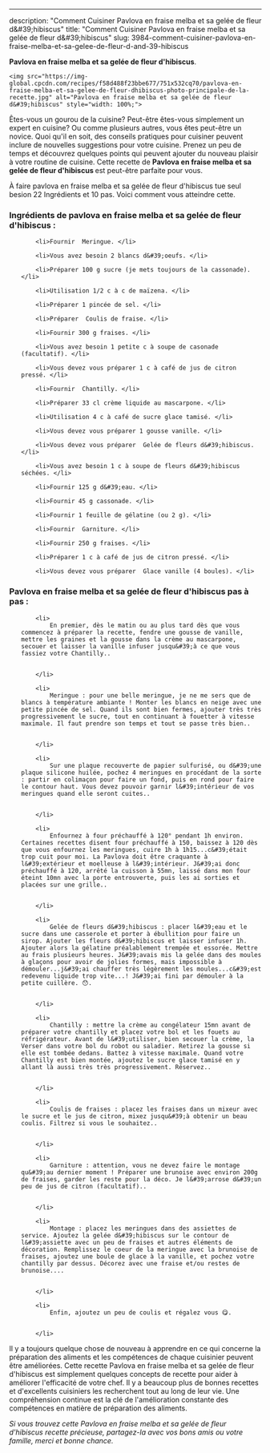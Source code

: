 ---
description: "Comment Cuisiner Pavlova en fraise melba et sa gelée de fleur d&amp;#39;hibiscus"
title: "Comment Cuisiner Pavlova en fraise melba et sa gelée de fleur d&amp;#39;hibiscus"
slug: 3984-comment-cuisiner-pavlova-en-fraise-melba-et-sa-gelee-de-fleur-d-and-39-hibiscus

<p>
	<strong>Pavlova en fraise melba et sa gelée de fleur d&#39;hibiscus</strong>. 
	
</p>
<p>
	
	<img src="https://img-global.cpcdn.com/recipes/f58d488f23bbe677/751x532cq70/pavlova-en-fraise-melba-et-sa-gelee-de-fleur-dhibiscus-photo-principale-de-la-recette.jpg" alt="Pavlova en fraise melba et sa gelée de fleur d&#39;hibiscus" style="width: 100%;">
	
	
</p>

Êtes-vous un gourou de la cuisine? Peut-être êtes-vous simplement un expert en cuisine? Ou comme plusieurs autres, vous êtes peut-être un novice. Quoi qu'il en soit, des conseils pratiques pour cuisiner peuvent inclure de nouvelles suggestions pour votre cuisine. Prenez un peu de temps et découvrez quelques points qui peuvent ajouter du nouveau plaisir à votre routine de cuisine. Cette recette de <strong> Pavlova en fraise melba et sa gelée de fleur d&#39;hibiscus </strong> est peut-être parfaite pour vous.

<!--inarticleads1-->

À faire pavlova en fraise melba et sa gelée de fleur d&#39;hibiscus tue seul besion 22 Ingrédients et 10 pas. Voici comment vous atteindre cette.

<h3>Ingrédients de pavlova en fraise melba et sa gelée de fleur d&#39;hibiscus :</h3>

<ol>
	
		<li>Fournir  Meringue. </li>
	
		<li>Vous avez besoin 2 blancs d&#39;oeufs. </li>
	
		<li>Préparer 100 g sucre (je mets toujours de la cassonade). </li>
	
		<li>Utilisation 1/2 c à c de maïzena. </li>
	
		<li>Préparer 1 pincée de sel. </li>
	
		<li>Préparer  Coulis de fraise. </li>
	
		<li>Fournir 300 g fraises. </li>
	
		<li>Vous avez besoin 1 petite c à soupe de casonade (facultatif). </li>
	
		<li>Vous devez vous préparer 1 c à café de jus de citron pressé. </li>
	
		<li>Fournir  Chantilly. </li>
	
		<li>Préparer 33 cl crème liquide au mascarpone. </li>
	
		<li>Utilisation 4 c à café de sucre glace tamisé. </li>
	
		<li>Vous devez vous préparer 1 gousse vanille. </li>
	
		<li>Vous devez vous préparer  Gelée de fleurs d&#39;hibiscus. </li>
	
		<li>Vous avez besoin 1 c à soupe de fleurs d&#39;hibiscus séchées. </li>
	
		<li>Fournir 125 g d&#39;eau. </li>
	
		<li>Fournir 45 g cassonade. </li>
	
		<li>Fournir 1 feuille de gélatine (ou 2 g). </li>
	
		<li>Fournir  Garniture. </li>
	
		<li>Fournir 250 g fraises. </li>
	
		<li>Préparer 1 c à café de jus de citron pressé. </li>
	
		<li>Vous devez vous préparer  Glace vanille (4 boules). </li>
	
</ol>



<!--inarticleads2-->

<h3>Pavlova en fraise melba et sa gelée de fleur d&#39;hibiscus pas à pas :</h3>

<ol>
	
		<li>
			En premier, dès le matin ou au plus tard dès que vous commencez à préparer la recette, fendre une gousse de vanille, mettre les graines et la gousse dans la crème au mascarpone, secouer et laisser la vanille infuser jusqu&#39;à ce que vous fassiez votre Chantilly..
			
			
		</li>
	
		<li>
			Meringue : pour une belle meringue, je ne me sers que de blancs à température ambiante ! Monter les blancs en neige avec une petite pincée de sel. Quand ils sont bien fermes, ajouter très très progressivement le sucre, tout en continuant à fouetter à vitesse maximale. Il faut prendre son temps et tout se passe très bien..
			
			
		</li>
	
		<li>
			Sur une plaque recouverte de papier sulfurisé, ou d&#39;une plaque silicone huilée, pochez 4 meringues en procédant de la sorte : partir en colimaçon pour faire un fond, puis en rond pour faire le contour haut. Vous devez pouvoir garnir l&#39;intérieur de vos meringues quand elle seront cuites..
			
			
		</li>
	
		<li>
			Enfournez à four préchauffé à 120° pendant 1h environ. Certaines recettes disent four préchauffé à 150, baissez à 120 dès que vous enfournez les meringues, cuire 1h à 1h15...c&#39;était trop cuit pour moi. La Pavlova doit être craquante à l&#39;extérieur et moelleuse à l&#39;intérieur. J&#39;ai donc préchauffé à 120, arrêté la cuisson à 55mn, laissé dans mon four éteint 10mn avec la porte entrouverte, puis les ai sorties et placées sur une grille..
			
			
		</li>
	
		<li>
			Gelée de fleurs d&#39;hibiscus : placer l&#39;eau et le sucre dans une casserole et porter à ébullition pour faire un sirop. Ajouter les fleurs d&#39;hibiscus et laisser infuser 1h. Ajouter alors la gélatine préalablement trempée et essorée. Mettre au frais plusieurs heures. J&#39;avais mis la gelée dans des moules à glaçons pour avoir de jolies formes, mais impossible à démouler...j&#39;ai chauffer très légèrement les moules...c&#39;est redevenu liquide trop vite...! J&#39;ai fini par démouler à la petite cuillère. 😯.
			
			
		</li>
	
		<li>
			Chantilly : mettre la crème au congélateur 15mn avant de préparer votre chantilly et placez votre bol et les fouets au réfrigérateur. Avant de l&#39;utiliser, bien secouer la crème, la Verser dans votre bol du robot ou saladier. Retirez la gousse si elle est tombée dedans. Battez à vitesse maximale. Quand votre Chantilly est bien montée, ajoutez le sucre glace tamisé en y allant là aussi très très progressivement. Réservez..
			
			
		</li>
	
		<li>
			Coulis de fraises : placez les fraises dans un mixeur avec le sucre et le jus de citron, mixez jusqu&#39;à obtenir un beau coulis. Filtrez si vous le souhaitez..
			
			
		</li>
	
		<li>
			Garniture : attention, vous ne devez faire le montage qu&#39;au dernier moment ! Préparer une brunoise avec environ 200g de fraises, garder les reste pour la déco. Je l&#39;arrose d&#39;un peu de jus de citron (facultatif)..
			
			
		</li>
	
		<li>
			Montage : placez les meringues dans des assiettes de service. Ajoutez la gelée d&#39;hibiscus sur le contour de l&#39;assiette avec un peu de fraises et autres éléments de décoration. Remplissez le coeur de la meringue avec la brunoise de fraises, ajoutez une boule de glace à la vanille, et pochez votre chantilly par dessus. Décorez avec une fraise et/ou restes de brunoise....
			
			
		</li>
	
		<li>
			Enfin, ajoutez un peu de coulis et régalez vous 😋.
			
			
		</li>
	
</ol>



<!--inarticleads1-->

<p>
Il y a toujours quelque chose de nouveau à apprendre en ce qui concerne la préparation des aliments et les compétences de chaque cuisinier peuvent être améliorées. Cette recette Pavlova en fraise melba et sa gelée de fleur d&#39;hibiscus est simplement quelques concepts de recette pour aider à améliorer l'efficacité de votre chef. Il y a beaucoup plus de bonnes recettes et d'excellents cuisiniers les recherchent tout au long de leur vie. Une compréhension continue est la clé de l'amélioration constante des compétences en matière de préparation des aliments.
</p>

<p>
<i>Si vous trouvez cette Pavlova en fraise melba et sa gelée de fleur d&#39;hibiscus recette précieuse, partagez-la avec vos bons amis ou votre famille, merci et bonne chance.</i>
</p>
